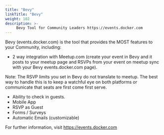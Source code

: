 ```yaml
---
title: "Bevy"
linkTitle: "Bevy"
weight: 102
description: >-
     Bevy Tool for Community Leaders https://events.docker.com
---
```


Bevy (events.docker.com) is the tool that provides the MOST features to your Community, including:

- 2 way integration with Meetup.com (create your event in Bevy and it posts to your meetup page and RSVPs from your event on meetup sync with your Bevy events.docker.com page).

Note: The RSVP limits you set in Bevy do not translate to meetup. The best way to handle this is to keep a watchful eye on both platforms or communicate that seats are first come first serve. 

- Ability to check in guests.
- Mobile App
- RSVP as Guest
- Forms / Surveys
- Automatic Emails (customizable) 


For further information, visit https://events.docker.com
